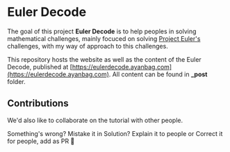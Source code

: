 # Euler Decode

The goal of this project **Euler Decode** is to help peoples in solving mathematical challenges, mainly focuced on solving [Project Euler's](https://projecteuler.net/) challenges, with my way of approach to this challenges.


This repository hosts the website as well as the content of the Euler Decode, published at [https://eulerdecode.ayanbag.com](https://eulerdecode.ayanbag.com). All content can be found in **_post** folder.


## Contributions

We'd also like to collaborate on the tutorial with other people.

Something's wrong? Mistake it in Solution? Explain it to people or Correct it for people, add as PR 👏  


